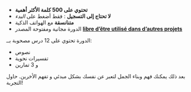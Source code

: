 - **تحتوي على 500 كلمة الأكثر أهمية**
- **لا تحتاج إلى التسجيل** : فقط أضغط على *البدء*
- **متنانسقة** مع الهواتف الذكية
- الدورة مجانية ومفتوحة المصدر **[libre d’être utilisé dans d’autres projets](https://github.com/Esperanto/kurso-zagreba-metodo)**

الدورة تحتوي على 12 درس مصحوبة بــ:
- نصوص
- تفسيرات نحوية
- و 3 تمارين

 بعد ذلك يمكنك فهم وبناء الجمل لتعبر عن نفسك بشكل مبدئي و تفهم الأخرين. حاول التجربة!
